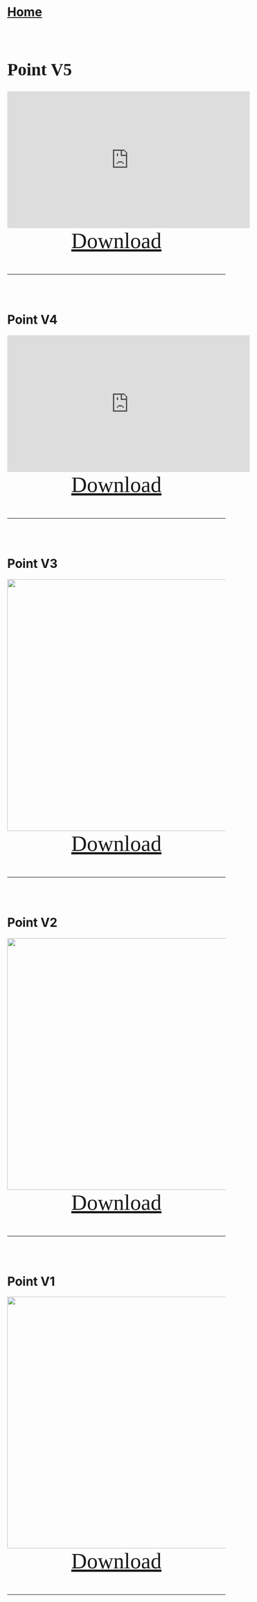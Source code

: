 # [Home](https://cgray1234.github.io/index.html)  
<br/>

<style>
    teko { font-family: teko; }
</style>

<teko style="font-size:20px;">

# Point V5
</teko>

<div>
    <div style="text-align: center;">
        <iframe width="560" height="315" src="https://www.youtube.com/embed/9fK4PxWNgDA" title="YouTube video player" frameborder="0" allow="accelerometer; autoplay; clipboard-write; encrypted-media; gyroscope; picture-in-picture" allowfullscreen></iframe>
    </div>
    <div style="text-align: center">
        <a href="https://cdn.discordapp.com/attachments/804071417419137115/992227437310124092/Point_V5.qsaber" style="font-size: 50px;">
            <teko>Download</teko>
        </a>
    </div>
</div>
</br>
</br>

---

</br>
</br>

# Point V4
</teko>

<div>
    <div style="text-align: center;">
        <iframe width="560" height="315" src="https://www.youtube.com/embed/IONDvvxBXUU" title="YouTube video player" frameborder="0" allow="accelerometer; autoplay; clipboard-write; encrypted-media; gyroscope; picture-in-picture" allowfullscreen></iframe>
    </div>
    <div style="text-align: center">
        <a href="https://cdn.discordapp.com/attachments/804071417419137115/967663376283107328/Point_V4.qsaber" style="font-size: 50px;">
            <teko>Download</teko>
        </a>
    </div>
</div>
</br>
</br>

---

</br>
</br>

# Point V3
</teko>

<div>
    <div style="text-align: center;">
        <img src="https://cdn.discordapp.com/attachments/804071417419137115/947346473274716160/Screenshot_22.png" width="580"></img>
    </div>
    <div style="text-align: center">
        <a href="https://cdn.discordapp.com/attachments/804071417419137115/947346472876265482/Point_V3.qsaber" style="font-size: 50px;">
            <teko>Download</teko>
        </a>
    </div>
</div>
</br>
</br>

---

</br>
</br>

# Point V2
</teko>

<div>
    <div style="text-align: center;">
        <img src="https://cdn.discordapp.com/attachments/804071417419137115/938560418757111848/Screenshot_15.png" width="580"></img>
    </div>
    <div style="text-align: center">
        <a href="https://cdn.discordapp.com/attachments/804071417419137115/938560419029737533/Point_Saber_V2.qsaber" style="font-size: 50px;">
            <teko>Download</teko>
        </a>
    </div>
</div>
</br>
</br>

---

</br>
</br>

# Point V1
</teko>

<div>
    <div style="text-align: center;">
        <img src="https://cdn.discordapp.com/attachments/804071417419137115/923378379456151562/Screenshot_27.png" width="580"></img>
    </div>
    <div style="text-align: center">
        <a href="https://cdn.discordapp.com/attachments/804071417419137115/923378379217064036/Point_Saber_V1.qsaber" style="font-size: 50px;">
            <teko>Download</teko>
        </a>
    </div>
</div>
</br>
</br>

---

</br>
</br>

